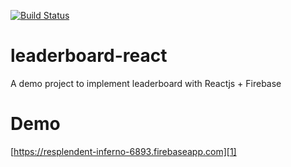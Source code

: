 [![Build Status](https://travis-ci.org/fuyi/leaderboard-react.svg?branch=master)](https://travis-ci.org/fuyi/leaderboard-react)

# leaderboard-react
A demo project to implement leaderboard with Reactjs + Firebase

# Demo

[https://resplendent-inferno-6893.firebaseapp.com][1]


<!-- link -->
[1]: https://resplendent-inferno-6893.firebaseapp.com
